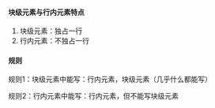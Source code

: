 #### 块级元素与行内元素特点
1. 块级元素：独占一行
1. 行内元素：不独占一行
#### 规则
规则1：块级元素中能写：行内元素，块级元素（几乎什么都能写）

规则2：行内元素中能写：行内元素，但不能写块级元素
